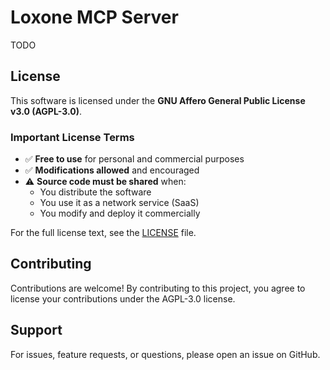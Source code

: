 # Loxone MCP Server

TODO

## License

This software is licensed under the **GNU Affero General Public License v3.0 (AGPL-3.0)**.

### Important License Terms

- ✅ **Free to use** for personal and commercial purposes
- ✅ **Modifications allowed** and encouraged
- ⚠️ **Source code must be shared** when:
  - You distribute the software
  - You use it as a network service (SaaS)
  - You modify and deploy it commercially

For the full license text, see the [LICENSE](LICENSE) file.

## Contributing

Contributions are welcome! By contributing to this project, you agree to license your contributions under the AGPL-3.0 license.

## Support

For issues, feature requests, or questions, please open an issue on GitHub.